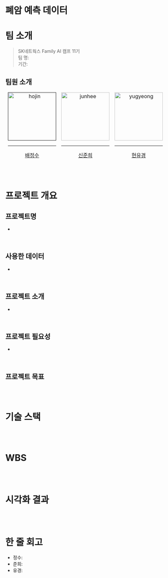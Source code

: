 # 폐암 예측 데이터

# 팀 소개
> SK네트웍스 Family AI 캠프 11기  <br/>
> 팀 명:  <br/>
> 기간:  <br/>

## 팀원 소개

<table>
  <thead>
    <td align="center">
      <a href="">
        <img src="" width="150" alt="hojin"/><br /><hr/>
        배정수
      </a><br />
    </td>
    <td align="center">
      <a href="https://github.com/HybuKimo">
        <img src="https://github.com/HybuKimo.png" width="150" alt="junhee"/><br /><hr/>
        신준희
      </a><br />
    </td>
    <td align="center">
      <a href="https://github.com/yugyeongh">
        <img src="https://github.com/yugyeongh.png" width="150" alt="yugyeong"/><br /><hr/>
        현유경
      </a><br />
    </td>
  </thead>
</table>

<br/><br/>

# 프로젝트 개요

## 프로젝트명
- 
<br/>

## 사용한 데이터
-
<br/>

## 프로젝트 소개
-
<br/>

## 프로젝트 필요성
-
<br/>

## 프로젝트 목표

<br/><br/>

# 기술 스택

<br/><br/>

# WBS

<br/><br/>

# 시각화 결과

<br/><br/>

# 한 줄 회고
- 정수: 
- 준희: 
- 유경: 